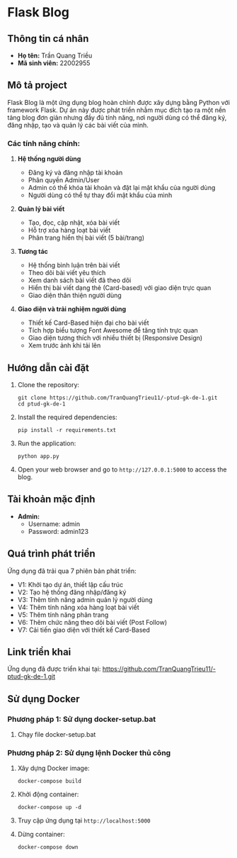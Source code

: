 # Flask Blog

## Thông tin cá nhân
- **Họ tên:** Trần Quang Triều
- **Mã sinh viên:** 22002955

## Mô tả project
Flask Blog là một ứng dụng blog hoàn chỉnh được xây dựng bằng Python với framework Flask. Dự án này được phát triển nhằm mục đích tạo ra một nền tảng blog đơn giản nhưng đầy đủ tính năng, nơi người dùng có thể đăng ký, đăng nhập, tạo và quản lý các bài viết của mình.

### Các tính năng chính:
1. **Hệ thống người dùng**
   - Đăng ký và đăng nhập tài khoản
   - Phân quyền Admin/User
   - Admin có thể khóa tài khoản và đặt lại mật khẩu của người dùng
   - Người dùng có thể tự thay đổi mật khẩu của mình

2. **Quản lý bài viết**
   - Tạo, đọc, cập nhật, xóa bài viết
   - Hỗ trợ xóa hàng loạt bài viết
   - Phân trang hiển thị bài viết (5 bài/trang)

3. **Tương tác**
   - Hệ thống bình luận trên bài viết
   - Theo dõi bài viết yêu thích
   - Xem danh sách bài viết đã theo dõi
   - Hiển thị bài viết dạng thẻ (Card-based) với giao diện trực quan
   - Giao diện thân thiện người dùng

4. **Giao diện và trải nghiệm người dùng**
   - Thiết kế Card-Based hiện đại cho bài viết
   - Tích hợp biểu tượng Font Awesome để tăng tính trực quan
   - Giao diện tương thích với nhiều thiết bị (Responsive Design)
   - Xem trước ảnh khi tải lên

## Hướng dẫn cài đặt

1. Clone the repository:
   ```
   git clone https://github.com/TranQuangTrieu11/-ptud-gk-de-1.git
   cd ptud-gk-de-1
   ```
2. Install the required dependencies:
   ```
   pip install -r requirements.txt
   ```
3. Run the application:
   ```
   python app.py
   ```
4. Open your web browser and go to `http://127.0.0.1:5000` to access the blog.

## Tài khoản mặc định

- **Admin:**
  - Username: admin
  - Password: admin123

## Quá trình phát triển
Ứng dụng đã trải qua 7 phiên bản phát triển:
- V1: Khởi tạo dự án, thiết lập cấu trúc
- V2: Tạo hệ thống đăng nhập/đăng ký
- V3: Thêm tính năng admin quản lý người dùng
- V4: Thêm tính năng xóa hàng loạt bài viết
- V5: Thêm tính năng phân trang
- V6: Thêm chức năng theo dõi bài viết (Post Follow)
- V7: Cải tiến giao diện với thiết kế Card-Based

## Link triển khai
Ứng dụng đã được triển khai tại: https://github.com/TranQuangTrieu11/-ptud-gk-de-1.git

## Sử dụng Docker

### Phương pháp 1: Sử dụng docker-setup.bat
1. Chạy file docker-setup.bat

### Phương pháp 2: Sử dụng lệnh Docker thủ công
1. Xây dựng Docker image:
   ```
   docker-compose build
   ```
2. Khởi động container:
   ```
   docker-compose up -d
   ```
3. Truy cập ứng dụng tại `http://localhost:5000`

4. Dừng container:
   ```
   docker-compose down
   ```
